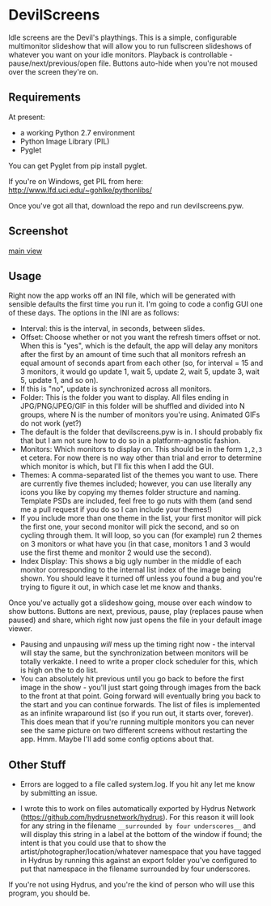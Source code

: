 # DevilScreens
Idle screens are the Devil's playthings. This is a simple, configurable multimonitor slideshow that will allow you to run fullscreen slideshows of whatever you want on your idle monitors. Playback is controllable - pause/next/previous/open 
file. Buttons auto-hide when you're not moused over the screen they're on.

Requirements
------------
At present:
- a working Python 2.7 environment
- Python Image Library (PIL)
- Pyglet

You can get Pyglet from pip install pyglet.

If you're on Windows, get PIL from here: http://www.lfd.uci.edu/~gohlke/pythonlibs/

Once you've got all that, download the repo and run devilscreens.pyw.

Screenshot
-----------
[main view](/docs/screenshot.png?raw=true)

Usage
------------
Right now the app works off an INI file, which will be generated with sensible defaults the first time you run it. I'm going to code a config GUI one of these days. The options in the INI are as follows:

- Interval: this is the interval, in seconds, between slides.
- Offset: Choose whether or not you want the refresh timers offset or not. When this is "yes", which is the default, the app will delay any monitors after the first by an amount of time such that all monitors refresh an equal amount of seconds apart from each other (so, for interval = 15 and 3 monitors, it would go update 1, wait 5, update 2, wait 5, update 3, wait 5, update 1, and so on).
 - If this is "no", update is synchronized across all monitors.
- Folder: This is the folder you want to display. All files ending in JPG/PNG/JPEG/GIF in this folder will be shuffled and divided into N groups, where N is the number of monitors you're using. Animated GIFs do not work (yet?)
 - The default is the folder that devilscreens.pyw is in. I should probably fix that but I am not sure how to do so in a platform-agnostic fashion.
- Monitors: Which monitors to display on. This should be in the form ```1,2,3``` et cetera. For now there is no way other than trial and error to determine which monitor is which, but I'll fix this when I add the GUI.
- Themes: A comma-separated list of the themes you want to use. There are currently five themes included; however, you can use literally any icons you like by copying my themes folder structure and naming. Template PSDs are included, feel free to go nuts with them (and send me a pull request if you do so I can include your themes!)
 - If you include more than one theme in the list, your first monitor will pick the first one, your second monitor will pick the second, and so on cycling through them. It will loop, so you can (for example) run 2 themes on 3 monitors or what have you (in that case, monitors 1 and 3 would use the first theme and monitor 2 would use the second).
- Index Display: This shows a big ugly number in the middle of each monitor corresponding to the internal list index of the image being shown. You should leave it turned off unless you found a bug and you're trying to figure it out, in which case let me know and thanks.

Once you've actually got a slideshow going, mouse over each window to show buttons. Buttons are next, previous, pause, play (replaces pause when paused) and share, which right now just opens the file in your default image viewer. 
- Pausing and unpausing *will* mess up the timing right now - the interval will stay the same, but the synchronization between monitors will be totally verkakte. I need to write a proper clock scheduler for this, which is high on the to do list.
- You can absolutely hit previous until you go back to before the first image in the show - you'll just start going through images from the back to the front at that point. Going forward will eventually bring you back to the start and you can continue forwards. The list of files is implemented as an infinite wraparound list (so if you run out, it starts over, forever). This does mean that if you're running multiple monitors you can never see the same picture on two different screens without restarting the app. Hmm. Maybe I'll add some config options about that.

Other Stuff
-----------
- Errors are logged to a file called system.log. If you hit any let me know by submitting an issue.

- I wrote this to work on files automatically exported by Hydrus Network (https://github.com/hydrusnetwork/hydrus). For this reason it will look for any string in the filename ```__surrounded by four underscores__``` and will display this string in a label at the bottom of the window if found; the intent is that you could use that to show the artist/photographer/location/whatever namespace that you have tagged in Hydrus by running this against an export folder you've configured to put that namespace in the filename surrounded by four underscores.

If you're not using Hydrus, and you're the kind of person who will use this program, you should be.
